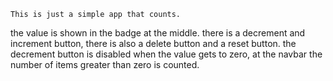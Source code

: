 `This is just a simple app that counts.`

the value is shown in the badge at the middle.
there is a decrement and increment button,
there is also a delete button and a reset button.
the decrement button is disabled when the value gets to zero, at the navbar the number of items greater than zero is counted.
